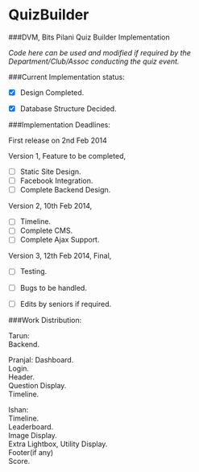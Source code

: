 QuizBuilder
===========
  
###DVM, Bits Pilani Quiz Builder Implementation  
  
*Code here can be used and modified if required by the Department/Club/Assoc conducting the quiz event.*  
  
  
###Current Implementation status:  
  
- [x] Design Completed.  
- [x] Database Structure Decided.  


###Implementation Deadlines:
  
First release on 2nd Feb 2014  
  
Version 1, Feature to be completed,  
  
- [ ] Static Site Design.  
- [ ] Facebook Integration.  
- [ ] Complete Backend Design.  
  
Version 2, 10th Feb 2014,  
  
- [ ] Timeline.  
- [ ] Complete CMS.  
- [ ] Complete Ajax Support.  
  
Version 3, 12th Feb 2014, Final,  
  
- [ ] Testing.  
- [ ] Bugs to be handled.  
- [ ] Edits by seniors if required.  
  
  
###Work Distribution:  
  
Tarun:  
Backend.  

Pranjal:
Dashboard.  
Login.  
Header.  
Question Display.  
Timeline.  
  
Ishan:  
Timeline.  
Leaderboard.  
Image Display.  
Extra Lightbox, Utility Display.  
Footer(if any)  
Score.  
